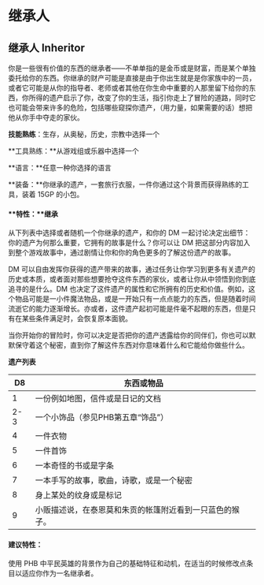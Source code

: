 # 继承人

## **继承人 Inheritor**

你是一些很有价值的东西的继承者——不单单指的是金币或是财富，而是某个单独委托给你的东西。你继承的财产可能是直接是由于你出生就是是你家族中的一员，或者它可能是从你的指导者、老师或者其他在你生命中重要的人那里留下给你的东西，你所得的遗产启示了你，改变了你的生活，指引你走上了冒险的道路，同时它也可能会带来许多的危险，包括哪些窥探你遗产，（用力量，如果需要的话）想把他从你手中夺走的家伙。

**技能熟练**：生存，从奥秘，历史，宗教中选择一个

**工具熟练：**从游戏组或乐器中选择一个

**语言：**任意一种你选择的语言

**装备：**你继承的遗产，一套旅行衣服，一件你通过这个背景而获得熟练的工具，装着 15GP 的小包。

#### **特性：**继承

从下列表中选择或者随机一个你继承的遗产，和你的 DM 一起讨论决定出细节：你的遗产为何那么重要，它拥有的故事是什么？你可以让 DM 把这部分内容加入到整个游戏故事中，通过剧情让你和你的角色更多的了解这份遗产的故事。

DM 可以自由发挥你获得的遗产带来的故事，通过任务让你学习到更多有关遗产的历史或本质，或者面对那些想要抢夺这件东西的家伙，或者让你从中领悟到你到底追寻的是什么。DM 也决定了这件遗产的属性和它所拥有的历史和价值。例如，这个物品可能是一小件魔法物品，或是一开始只有一点点能力的东西，但是随着时间流逝它的能力逐渐增长。亦或者，这件遗产起初可能是件毫不起眼的东西，但是只有在某些条件满足时，会恢复原本面貌。

当你开始你的冒险时，你可以决定是否把你的遗产透露给你的同伴们，你也可以默默保守着这个秘密，直到你了解这件东西对你意味着什么和它能给你做些什么。

**遗产列表**

| D8   | 东西或物品                                               |
| ---- | -------------------------------------------------------- |
| 1    | 一份例如地图，信件或是日记的文档                         |
| 2-3  | 一个小饰品（参见PHB第五章“饰品”）                        |
| 4    | 一件衣物                                                 |
| 5    | 一件首饰                                                 |
| 6    | 一本奇怪的书或是字条                                     |
| 7    | 一本手写的故事，歌曲，诗歌，或是一个秘密                 |
| 8    | 身上某处的纹身或是标记                                   |
| 9    | 小贩描述说，在泰恩莫和朱贡的帐篷附近看到一只蓝色的猴子。 |

#### 建议特性：

使用 PHB 中平民英雄的背景作为自己的基础特征和动机，在适当的时候修改点条目以适应你作为一名继承者。
